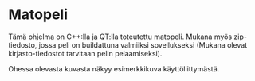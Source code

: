 # Matopeli

Tämä ohjelma on C++:lla ja QT:lla toteutettu matopeli. Mukana myös zip-tiedosto, jossa peli on buildattuna valmiiksi sovellukseksi (Mukana olevat kirjasto-tiedostot tarvitaan pelin pelaamiseksi).

Ohessa olevasta kuvasta näkyy esimerkkikuva käyttöliittymästä.